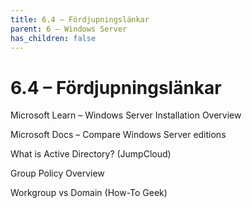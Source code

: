 ```yaml
---
title: 6.4 – Fördjupningslänkar
parent: 6 – Windows Server
has_children: false
---
```

# 6.4 – Fördjupningslänkar

Microsoft Learn – Windows Server Installation Overview

Microsoft Docs – Compare Windows Server editions

What is Active Directory? (JumpCloud)

Group Policy Overview

Workgroup vs Domain (How-To Geek)

